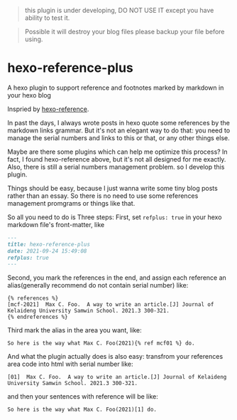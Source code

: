 >this plugin is under developing, DO NOT USE IT except you have ability to test it. 

>Possible it will destroy your blog files please backup your file before using.

# hexo-reference-plus
A hexo plugin to support reference and footnotes marked  by markdown in your hexo blog

Inspried by [hexo-reference](https://github.com/kchen0x/hexo-reference).

In past the days, I always wrote posts in hexo quote some references by the markdown links grammar. But it's not an elegant way to do that: you need to manage the serial numbers and links to this or that, or any other things else.

Maybe are there some plugins which can help me optimize this process? In fact, I found hexo-reference above, but it's not all designed for me exactly. Also, there is still a serial numbers management problem. so I develop this plugin.

Things should be easy, because I just wanna write some tiny blog posts rather than an essay. So there is no need to use some references management promgrams or things like that.

So all you need to do is Three steps:
First, set `refplus: true` in your hexo markdown file's front-matter, like
```markdown
---
title: hexo-reference-plus
date: 2021-09-24 15:49:08
refplus: true
---
```

Second, you mark the references in the end, and assign each reference an alias(generally recommend do not contain serial number) like:
```
{% references %}
[mcf-2021]  Max C. Foo.  A way to write an article.[J] Journal of Kelaideng University Samwin School. 2021.3 300-321.
{% endreferences %}
```
Third mark the  alias in the area you want, like:
```
So here is the way what Max C. Foo(2021){% ref mcf01 %} do.
```
And what the plugin actually does is also easy:
transfrom your references area code into html with serial number like:
```
[01]  Max C. Foo.  A way to write an article.[J] Journal of Kelaideng University Samwin School. 2021.3 300-321.
```
and then your sentences with reference will be like:
```
So here is the way what Max C. Foo(2021)[1] do.

```

